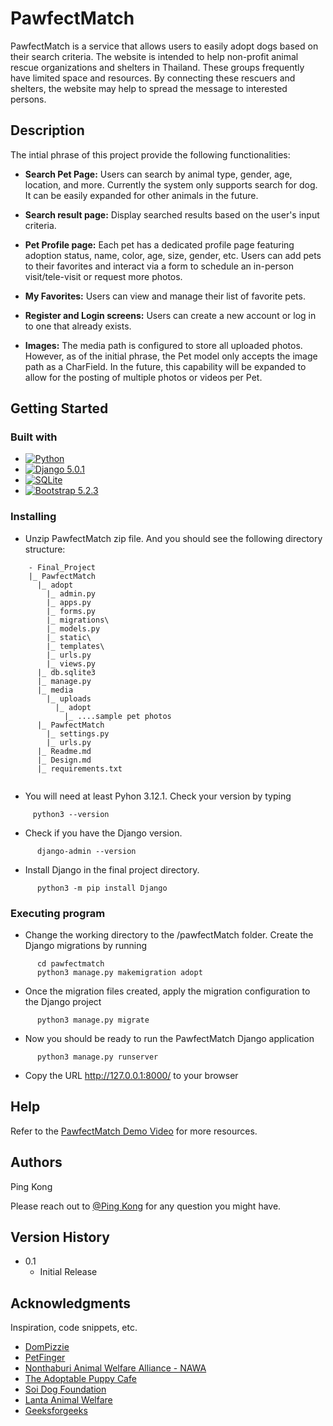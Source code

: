 # PawfectMatch

PawfectMatch is a service that allows users to easily adopt dogs based on their search criteria. The website is intended to help non-profit animal rescue organizations and shelters in Thailand. These groups frequently have limited space and resources. By connecting these rescuers and shelters, the website may help to spread the message to interested persons. 


## Description

The intial phrase of this project provide the following functionalities:
 
- **Search Pet Page:** Users can search by animal type, gender, age, location, and more. Currently the system only supports search for dog. It can be easily expanded for other animals in the future. 

- **Search result page:** Display searched results based on the user's input criteria.

- **Pet Profile page:** Each pet has a dedicated profile page featuring adoption status, name, color, age, size, gender, etc. Users can add pets to their favorites and interact via a form to schedule an in-person visit/tele-visit or request more photos.

- **My Favorites:** Users can view and manage their list of favorite pets.

- **Register and Login screens:** Users can create a new account or log in to one that already exists.  

- **Images:** The media path is configured to store all uploaded photos. However, as of the initial phrase, the Pet model only accepts the image path as a CharField. In the future, this capability will be expanded to allow for the posting of multiple photos or videos per Pet. 


## Getting Started

### Built with

* [![Python][Python-img]][Python-url]
* [![Django 5.0.1][Django-img]][Django-url]
* [![SQLite][Sqlite-img]][Sqlite-url]
* [![Bootstrap 5.2.3][Bootstrap-img]][Bootstrap-url]

### Installing

* Unzip PawfectMatch zip file. And you should see the following directory structure:
```
    - Final_Project
    |_ PawfectMatch
      |_ adopt
        |_ admin.py
        |_ apps.py
        |_ forms.py
        |_ migrations\
        |_ models.py
        |_ static\
        |_ templates\
        |_ urls.py
        |_ views.py
      |_ db.sqlite3
      |_ manage.py
      |_ media
        |_ uploads
          |_ adopt
            |_ ....sample pet photos
      |_ PawfectMatch
        |_ settings.py
        |_ urls.py
      |_ Readme.md
      |_ Design.md
      |_ requirements.txt


```

* You will need at least Pyhon 3.12.1. Check your version by typing 
```
     python3 --version
```

* Check if you have the Django version.
```
      django-admin --version
```

* Install Django in the final project directory.
```
      python3 -m pip install Django
```

### Executing program

* Change the working directory to the /pawfectMatch folder. Create the Django migrations by running 
```
      cd pawfectmatch
      python3 manage.py makemigration adopt
```
* Once the migration files created, apply the migration configuration to the Django project
```
      python3 manage.py migrate
```

* Now you should be ready to run the PawfectMatch Django application
```
      python3 manage.py runserver 
```
* Copy the URL http://127.0.0.1:8000/ to your browser


## Help

Refer to the [PawfectMatch Demo Video](https://youtu.be/yzmfJwC22MY) for more resources. 


## Authors

Ping Kong

Please reach out to [@Ping Kong](mailto:yek089@g.harvard.edu) for any question you might have. 

## Version History

* 0.1
    * Initial Release


## Acknowledgments

Inspiration, code snippets, etc.
* [DomPizzie](https://gist.github.com/DomPizzie/7a5ff55ffa9081f2de27c315f5018afc)
* [PetFinger](https://www.petfinder.com/)
* [Nonthaburi Animal Welfare Alliance - NAWA](https://www.facebook.com/NAWAlliance/)
* [The Adoptable Puppy Cafe](https://www.facebook.com/theadoptablepuppycafe/)
* [Soi Dog Foundation](https://www.soidog.org/)
* [Lanta Animal Welfare](https://lantaanimalwelfare.com/)
* [Geeksforgeeks](https://www.geeksforgeeks.org/how-to-make-the-background-of-a-div-clickable-in-html/)




<!-- LINKS and IMAGES -->
[Django-img]: https://img.shields.io/badge/django-blue?style=for-the-badge&logo=Django&logoColor=white
[Django-url]: https://docs.djangoproject.com/en/5.0/
[Bootstrap-img]:https://img.shields.io/badge/Bootstrap-563D7C?style=for-the-badge&logo=bootstrap&logoColor=white
[Bootstrap-url]:https://getbootstrap.com
[Python-img]:https://img.shields.io/badge/Python-green?style=for-the-badge&logo=Python&logoColor=white
[Python-url]:https://www.python.org/
[Sqlite-img]:https://img.shields.io/badge/SQLite-lightblue?style=for-the-badge&logo=Sqlite&logoColor=white
[sqlite-url]:https://www.sqlite.org/
